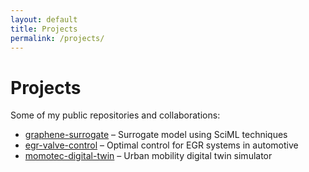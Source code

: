 ```yaml
---
layout: default
title: Projects
permalink: /projects/
---
```


# Projects

Some of my public repositories and collaborations:

- [graphene-surrogate](https://github.com/mariovozza/graphene-surrogate) – Surrogate model using SciML techniques  
- [egr-valve-control](https://github.com/mariovozza/egr-valve-control) – Optimal control for EGR systems in automotive  
- [momotec-digital-twin](https://github.com/mariovozza/momotec-digital-twin) – Urban mobility digital twin simulator  
